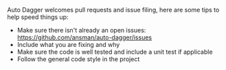 Auto Dagger welcomes pull requests and issue filing, here are some tips to help speed things up:
* Make sure there isn't already an open issues: https://github.com/ansman/auto-dagger/issues
* Include what you are fixing and why
* Make sure the code is well tested and include a unit test if applicable
* Follow the general code style in the project
